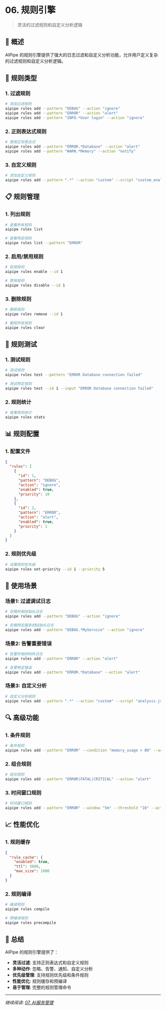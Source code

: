 # 06. 规则引擎

> 灵活的过滤规则和自定义分析逻辑

## 🎯 概述

AIPipe 的规则引擎提供了强大的日志过滤和自定义分析功能，允许用户定义复杂的过滤规则和自定义分析逻辑。

## 🔧 规则类型

### 1. 过滤规则

```bash
# 添加过滤规则
aipipe rules add --pattern "DEBUG" --action "ignore"
aipipe rules add --pattern "ERROR" --action "alert"
aipipe rules add --pattern "INFO.*User login" --action "ignore"
```

### 2. 正则表达式规则

```bash
# 使用正则表达式
aipipe rules add --pattern "ERROR.*Database" --action "alert"
aipipe rules add --pattern "WARN.*Memory" --action "notify"
```

### 3. 自定义规则

```bash
# 添加自定义规则
aipipe rules add --pattern ".*" --action "custom" --script "custom_analysis.js"
```

## 📋 规则管理

### 1. 列出规则

```bash
# 查看所有规则
aipipe rules list

# 查看特定规则
aipipe rules list --pattern "ERROR"
```

### 2. 启用/禁用规则

```bash
# 启用规则
aipipe rules enable --id 1

# 禁用规则
aipipe rules disable --id 1
```

### 3. 删除规则

```bash
# 删除规则
aipipe rules remove --id 1

# 删除所有规则
aipipe rules clear
```

## 🧪 规则测试

### 1. 测试规则

```bash
# 测试规则
aipipe rules test --pattern "ERROR Database connection failed"

# 测试特定规则
aipipe rules test --id 1 --input "ERROR Database connection failed"
```

### 2. 规则统计

```bash
# 查看规则统计
aipipe rules stats
```

## 📊 规则配置

### 1. 配置文件

```json
{
  "rules": [
    {
      "id": 1,
      "pattern": "DEBUG",
      "action": "ignore",
      "enabled": true,
      "priority": 10
    },
    {
      "id": 2,
      "pattern": "ERROR",
      "action": "alert",
      "enabled": true,
      "priority": 1
    }
  ]
}
```

### 2. 规则优先级

```bash
# 设置规则优先级
aipipe rules set-priority --id 1 --priority 5
```

## 🎯 使用场景

### 场景1: 过滤调试日志

```bash
# 忽略所有DEBUG日志
aipipe rules add --pattern "DEBUG" --action "ignore"

# 忽略特定服务的DEBUG日志
aipipe rules add --pattern "DEBUG.*MyService" --action "ignore"
```

### 场景2: 告警重要错误

```bash
# 告警所有ERROR日志
aipipe rules add --pattern "ERROR" --action "alert"

# 告警特定错误
aipipe rules add --pattern "ERROR.*Database" --action "alert"
```

### 场景3: 自定义分析

```bash
# 自定义分析规则
aipipe rules add --pattern ".*" --action "custom" --script "analysis.js"
```

## 🔍 高级功能

### 1. 条件规则

```bash
# 条件规则
aipipe rules add --pattern "ERROR" --condition "memory_usage > 80" --action "alert"
```

### 2. 组合规则

```bash
# 组合规则
aipipe rules add --pattern "ERROR|FATAL|CRITICAL" --action "alert"
```

### 3. 时间窗口规则

```bash
# 时间窗口规则
aipipe rules add --pattern "ERROR" --window "5m" --threshold "10" --action "alert"
```

## 📈 性能优化

### 1. 规则缓存

```json
{
  "rule_cache": {
    "enabled": true,
    "ttl": 3600,
    "max_size": 1000
  }
}
```

### 2. 规则编译

```bash
# 编译规则
aipipe rules compile

# 预编译规则
aipipe rules precompile
```

## 🎉 总结

AIPipe 的规则引擎提供了：

- **灵活过滤**: 支持正则表达式和自定义规则
- **多种动作**: 忽略、告警、通知、自定义分析
- **优先级管理**: 支持规则优先级和条件规则
- **性能优化**: 规则缓存和预编译
- **易于管理**: 完整的规则管理命令

---

*继续阅读: [07. AI服务管理](07-ai-services.md)*
